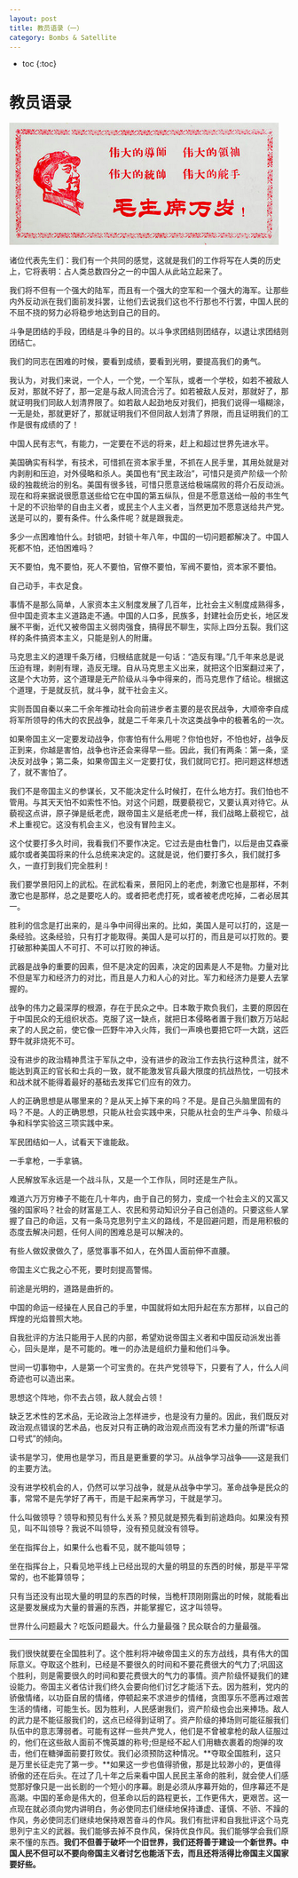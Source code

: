 ```yaml
---
layout: post
title: 教员语录（一）
category: Bombs & Satellite 
---
```


* toc
{:toc}

# 教员语录

![](/images/img4/teacher.png)

诸位代表先生们：我们有一个共同的感觉，这就是我们的工作将写在人类的历史上，它将表明：占人类总数四分之一的中国人从此站立起来了。

我们将不但有一个强大的陆军，而且有一个强大的空军和一个强大的海军。让那些内外反动派在我们面前发抖罢，让他们去说我们这也不行那也不行罢，中国人民的不屈不挠的努力必将稳步地达到自己的目的。

斗争是团结的手段，团结是斗争的目的。以斗争求团结则团结存，以退让求团结则团结亡。

我们的同志在困难的时候，要看到成绩，要看到光明，要提高我们的勇气。

我认为，对我们来说，一个人，一个党，一个军队，或者一个学校，如若不被敌人反对，那就不好了，那一定是与敌人同流合污了。如若被敌人反对，那就好了，那就证明我们同敌人划清界限了。如若敌人起劲地反对我们，把我们说得一塌糊涂，一无是处，那就更好了，那就证明我们不但同敌人划清了界限，而且证明我们的工作是很有成绩的了！

中国人民有志气，有能力，一定要在不远的将来，赶上和超过世界先进水平。

美国确实有科学，有技术，可惜抓在资本家手里，不抓在人民手里，其用处就是对内剥削和压迫，对外侵略和杀人。美国也有“民主政治”，可惜只是资产阶级一个阶级的独裁统治的别名。美国有很多钱，可惜只愿意送给极端腐败的蒋介石反动派。现在和将来据说很愿意送些给它在中国的第五纵队，但是不愿意送给一般的书生气十足的不识抬举的自由主义者，或民主个人主义者，当然更加不愿意送给共产党。送是可以的，要有条件。什么条件呢？就是跟我走。

多少一点困难怕什么。封锁吧，封锁十年八年，中国的一切问题都解决了。中国人死都不怕，还怕困难吗？

天不要怕，鬼不要怕，死人不要怕，官僚不要怕，军阀不要怕，资本家不要怕。

自己动手，丰衣足食。

事情不是那么简单，人家资本主义制度发展了几百年，比社会主义制度成熟得多，但中国走资本主义道路走不通。中国的人口多，民族多，封建社会历史长，地区发展不平衡，近代又被帝国主义弱肉强食，搞得民不聊生，实际上四分五裂。我们这样的条件搞资本主义，只能是别人的附庸。

马克思主义的道理千条万绪，归根结底就是一句话：“造反有理。”几千年来总是说压迫有理，剥削有理，造反无理。自从马克思主义出来，就把这个旧案翻过来了，这是个大功劳，这个道理是无产阶级从斗争中得来的，而马克思作了结论。根据这个道理，于是就反抗，就斗争，就干社会主义。

实则吾国自秦以来二千余年推动社会向前进步者主要的是农民战争，大顺帝李自成将军所领导的伟大的农民战争，就是二千年来几十次这类战争中的极著名的一次。

如果帝国主义一定要发动战争，你害怕有什么用呢？你怕也好，不怕也好，战争反正到来，你越是害怕，战争也许还会来得早一些。因此，我们有两条：第一条，坚决反对战争；第二条，如果帝国主义一定要打仗，我们就同它打。把问题这样想透了，就不害怕了。

我们不是帝国主义的参谋长，又不能决定什么时候打，在什么地方打。我们怕也不管用。与其天天怕不如索性不怕。对这个问题，既要藐视它，又要认真对待它。从藐视这点讲，原子弹是纸老虎，跟帝国主义是纸老虎一样，我们战略上藐视它，战术上重视它。这没有机会主义，也没有冒险主义。

这个仗要打多久时间，我看我们不要作决定。它过去是由杜鲁门，以后是由艾森豪威尔或者美国将来的什么总统来决定的。这就是说，他们要打多久，我们就打多久，一直打到我们完全胜利！

我们要学景阳冈上的武松。在武松看来，景阳冈上的老虎，刺激它也是那样，不刺激它也是那样，总之是要吃人的。或者把老虎打死，或者被老虎吃掉，二者必居其一。

胜利的信念是打出来的，是斗争中间得出来的。比如，美国人是可以打的，这是一条经验。这条经验，只有打才能取得。美国人是可以打的，而且是可以打败的。要打破那种美国人不可打、不可以打败的神话。

武器是战争的重要的因素，但不是决定的因素，决定的因素是人不是物。力量对比不但是军力和经济力的对比，而且是人力和人心的对比。军力和经济力是要人去掌握的。

战争的伟力之最深厚的根源，存在于民众之中。日本敢于欺负我们，主要的原因在于中国民众的无组织状态。克服了这一缺点，就把日本侵略者置于我们数万万站起来了的人民之前，使它像一匹野牛冲入火阵，我们一声唤也要把它吓一大跳，这匹野牛就非烧死不可。

没有进步的政治精神贯注于军队之中，没有进步的政治工作去执行这种贯注，就不能达到真正的官长和士兵的一致，就不能激发官兵最大限度的抗战热忱，一切技术和战术就不能得着最好的基础去发挥它们应有的效力。

人的正确思想是从哪里来的？是从天上掉下来的吗？不是。是自己头脑里固有的吗？不是。人的正确思想，只能从社会实践中来，只能从社会的生产斗争、阶级斗争和科学实验这三项实践中来。

军民团结如一人，试看天下谁能敌。

一手拿枪，一手拿镐。

人民解放军永远是一个战斗队，又是一个工作队，同时还是生产队。

难道六万万穷棒子不能在几十年内，由于自己的努力，变成一个社会主义的又富又强的国家吗？社会的财富是工人、农民和劳动知识分子自己创造的。只要这些人掌握了自己的命运，又有一条马克思列宁主义的路线，不是回避问题，而是用积极的态度去解决问题，任何人间的困难总是可以解决的。

有些人做奴隶做久了，感觉事事不如人，在外国人面前伸不直腰。

帝国主义亡我之心不死，要时刻提高警惕。

前途是光明的，道路是曲折的。

中国的命运一经操在人民自己的手里，中国就将如太阳升起在东方那样，以自己的辉煌的光焰普照大地。

自我批评的方法只能用于人民的内部，希望劝说帝国主义者和中国反动派发出善心，回头是岸，是不可能的。唯一的办法是组织力量和他们斗争。

世间一切事物中，人是第一个可宝贵的。在共产党领导下，只要有了人，什么人间奇迹也可以造出来。

思想这个阵地，你不去占领，敌人就会占领！

缺乏艺术性的艺术品，无论政治上怎样进步，也是没有力量的。因此，我们既反对政治观点错误的艺术品，也反对只有正确的政治观点而没有艺术力量的所谓“标语口号式”的倾向。

读书是学习，使用也是学习，而且是更重要的学习。从战争学习战争——这是我们的主要方法。

没有进学校机会的人，仍然可以学习战争，就是从战争中学习。革命战争是民众的事，常常不是先学好了再干，而是干起来再学习，干就是学习。

什么叫做领导？领导和预见有什么关系？预见就是预先看到前途趋向。如果没有预见，叫不叫领导？我说不叫领导，没有预见就没有领导。

坐在指挥台上，如果什么也看不见，就不能叫领导；

坐在指挥台上，只看见地平线上已经出现的大量的明显的东西的时候，那是平平常常的，也不能算领导；

只有当还没有出现大量的明显的东西的时候，当桅杆顶刚刚露出的时候，就能看出这是要发展成为大量的普遍的东西，并能掌握它，这才叫领导。

世界什么问题最大？吃饭问题最大。什么力量最强？民众联合的力量最强。

----

我们很快就要在全国胜利了。这个胜利将冲破帝国主义的东方战线，具有伟大的国际意义。夺取这个胜利，已经是不要很久的时间和不要花费很大的气力了;巩固这个胜利，则是需要很久的时间和要花费很大的气力的事情。资产阶级怀疑我们的建设能力。帝国主义者估计我们终久会要向他们讨乞才能活下去。因为胜利，党内的骄傲情绪，以功臣自居的情绪，停顿起来不求进步的情绪，贪图享乐不愿再过艰苦生活的情绪，可能生长。因为胜利，人民感谢我们，资产阶级也会出来捧场。敌人的武力是不能征服我们的，这点已经得到证明了。资产阶级的捧场则可能征服我们队伍中的意志薄弱者。可能有这样一些共产党人，他们是不曾被拿枪的敌人征服过的，他们在这些敌人面前不愧英雄的称号;但是经不起人们用糖衣裹着的炮弹的攻击，他们在糖弹面前要打败仗。我们必须预防这种情况。**夺取全国胜利，这只是万里长征走完了第一步。**如果这一步也值得骄傲，那是比较渺小的，更值得骄傲的还在后头。在过了几十年之后来看中国人民民主革命的胜利，就会使人们感觉那好像只是一出长剧的一个短小的序幕。剧是必须从序幕开始的，但序幕还不是高潮。中国的革命是伟大的，但革命以后的路程更长，工作更伟大，更艰苦。这一点现在就必须向党内讲明白，务必使同志们继续地保持谦虚、谨慎、不骄、不躁的作风，务必使同志们继续地保持艰苦奋斗的作风。我们有批评和自我批评这个马克思列宁主义的武器。我们能够去掉不良作风，保持优良作风。我们能够学会我们原来不懂的东西。**我们不但善于破坏一个旧世界，我们还将善于建设一个新世界。中国人民不但可以不要向帝国主义者讨乞也能活下去，而且还将活得比帝国主义国家要好些。**
